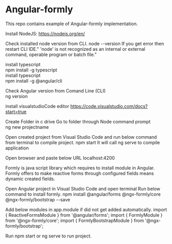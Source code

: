 # Angular-formly
This repo contains example of Angular-formly implementation.

Install NodeJS:
https://nodejs.org/en/ 

Check installed node version from CLI.
node --version
If you get error then restart CLI IDE." 
'node' is not recognized as an internal or external command, operable program or batch file."

install typescript  
npm install -g typescript                          
install typescript   
npm install -g @angular/cli 

Check Angular version from Comand Line (CLI)     
ng version

install visualstudioCode editor
https://code.visualstudio.com/docs?start=true

Create Folder in c drive
Go to folder through Node command prompt   
ng new projectname

Open created project from Visual Studio Code and run below command from terminal to compile project.
npm start
It will call ng serve to compile application 

Open browser and paste below URL
localhost:4200

Formly is java script library which requires to install module in Angular. Formly offers to make reactive forms through configured fields means dynamic created fields.

Open Angular project in Visual Studio Code and open terminal
Run below command to install formly.
npm install @angular/forms @ngx-formly/core @ngx-formly/bootstrap --save

Add below modules in app.module if did not get added automatically.
import { ReactiveFormsModule } from '@angular/forms';
import { FormlyModule } from '@ngx-formly/core';
import { FormlyBootstrapModule } from '@ngx-formly/bootstrap';

Run npm start or ng serve to run project.
